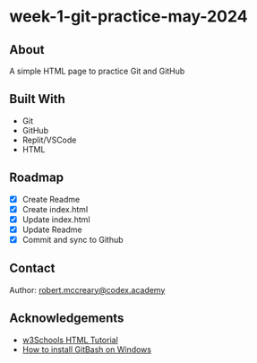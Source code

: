 # week-1-git-practice-may-2024

## About

A simple HTML page to practice Git and GitHub

## Built With

* Git
* GitHub
* Replit/VSCode
* HTML

## Roadmap

- [x] Create Readme
- [x] Create index.html
- [X] Update index.html
- [X] Update Readme
- [X] Commit and sync to Github

## Contact

Author: robert.mccreary@codex.academy

## Acknowledgements

* [w3Schools HTML Tutorial](https://www.w3schools.com/html/default.asp)
* [How to install GitBash on Windows](https://youtu.be/Ii6sExCGXOY?si=_TDpoECYQLHHlaji)